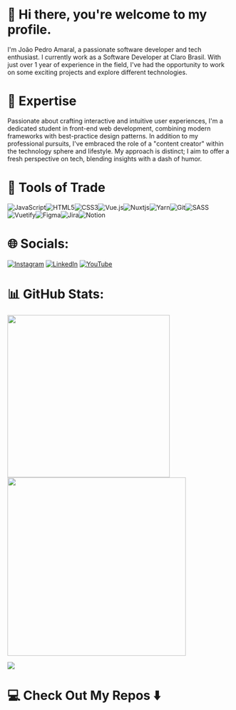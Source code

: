 # 👋 Hi there, you're welcome to my profile.
I'm João Pedro Amaral, a passionate software developer and tech enthusiast. I currently work as a Software Developer at Claro Brasil.
With just over 1 year of experience in the field, I've had the opportunity to work on some exciting projects and explore different technologies.

# 🚀 Expertise
Passionate about crafting interactive and intuitive user experiences, I'm a dedicated student in front-end web development, combining modern frameworks with best-practice design patterns.
In addition to my professional pursuits, I've embraced the role of a "content creator" within the technology sphere and lifestyle. My approach is distinct; I aim to offer a fresh perspective on tech, blending insights with a dash of humor.

# 🔭 Tools of Trade
![JavaScript](https://img.shields.io/badge/javascript-%23323330.svg?style=for-the-badge&logo=javascript&logoColor=%23F7DF1E)![HTML5](https://img.shields.io/badge/html5-%23E34F26.svg?style=for-the-badge&logo=html5&logoColor=white)![CSS3](https://img.shields.io/badge/css3-%231572B6.svg?style=for-the-badge&logo=css3&logoColor=white)![Vue.js](https://img.shields.io/badge/vuejs-%2335495e.svg?style=for-the-badge&logo=vuedotjs&logoColor=%234FC08D)![Nuxtjs](https://img.shields.io/badge/Nuxt-002E3B?style=for-the-badge&logo=nuxtdotjs&logoColor=#00DC82)![Yarn](https://img.shields.io/badge/yarn-%232C8EBB.svg?style=for-the-badge&logo=yarn&logoColor=white)![Git](https://img.shields.io/badge/git-%23F05033.svg?style=for-the-badge&logo=git&logoColor=white)![SASS](https://img.shields.io/badge/SASS-hotpink.svg?style=for-the-badge&logo=SASS&logoColor=white)![Vuetify](https://img.shields.io/badge/Vuetify-1867C0?style=for-the-badge&logo=vuetify&logoColor=AEDDFF)![Figma](https://img.shields.io/badge/figma-%23F24E1E.svg?style=for-the-badge&logo=figma&logoColor=white)![Jira](https://img.shields.io/badge/jira-%230A0FFF.svg?style=for-the-badge&logo=jira&logoColor=white)![Notion](https://img.shields.io/badge/Notion-%23000000.svg?style=for-the-badge&logo=notion&logoColor=white)

# 🌐 Socials:
[![Instagram](https://img.shields.io/badge/Instagram-%23E4405F.svg?style=for-the-badge&logo=Instagram&logoColor=white)](https://www.instagram.com/joaopamarall/) [![LinkedIn](https://img.shields.io/badge/linkedin-%230077B5.svg?style=for-the-badge&logo=linkedin&logoColor=white)](https://www.linkedin.com/in/jo%C3%A3o-pedro-amaral-699808232) [![YouTube](https://img.shields.io/badge/YouTube-%23FF0000.svg?style=for-the-badge&logo=YouTube&logoColor=white)](https://www.youtube.com/channel/UCc214lSnGChl_2s_iP2jRbw)

# 📊 GitHub Stats:
   <img src="https://github-readme-stats-wheat-two-53.vercel.app/api?username=joaopamarall&theme=neon&hide_border=false&include_all_commits=false&count_private=false"  width="364px" />
   <img src="https://github-readme-streak-stats.herokuapp.com/?user=joaopamarall&theme=neon&hide_border=false"  width="400px" />

![](https://github-readme-stats-wheat-two-53.vercel.app/api/top-langs/?username=joaopamarall&theme=neon&hide_border=false&include_all_commits=false&count_private=false&layout=compact)
# 💻 Check Out My Repos ⬇️
